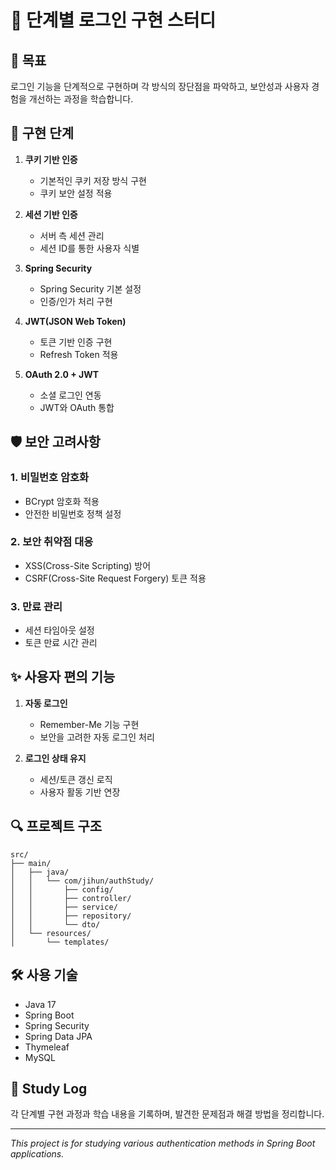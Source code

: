 # 🔐 단계별 로그인 구현 스터디

## 📌 목표
로그인 기능을 단계적으로 구현하며 각 방식의 장단점을 파악하고, 보안성과 사용자 경험을 개선하는 과정을 학습합니다.

## 🚀 구현 단계
1. **쿠키 기반 인증**
   - 기본적인 쿠키 저장 방식 구현
   - 쿠키 보안 설정 적용

2. **세션 기반 인증**
   - 서버 측 세션 관리
   - 세션 ID를 통한 사용자 식별

3. **Spring Security**
   - Spring Security 기본 설정
   - 인증/인가 처리 구현

4. **JWT(JSON Web Token)**
   - 토큰 기반 인증 구현
   - Refresh Token 적용

5. **OAuth 2.0 + JWT**
   - 소셜 로그인 연동
   - JWT와 OAuth 통합

## 🛡️ 보안 고려사항
### 1. 비밀번호 암호화
- BCrypt 암호화 적용
- 안전한 비밀번호 정책 설정

### 2. 보안 취약점 대응
- XSS(Cross-Site Scripting) 방어
- CSRF(Cross-Site Request Forgery) 토큰 적용

### 3. 만료 관리
- 세션 타임아웃 설정
- 토큰 만료 시간 관리

## ✨ 사용자 편의 기능
1. **자동 로그인**
   - Remember-Me 기능 구현
   - 보안을 고려한 자동 로그인 처리

2. **로그인 상태 유지**
   - 세션/토큰 갱신 로직
   - 사용자 활동 기반 연장

## 🔍 프로젝트 구조
```
src/
├── main/
│   ├── java/
│   │   └── com/jihun/authStudy/
│   │       ├── config/
│   │       ├── controller/
│   │       ├── service/
│   │       ├── repository/
│   │       └── dto/
│   └── resources/
│       └── templates/
```

## 🛠️ 사용 기술
- Java 17
- Spring Boot
- Spring Security
- Spring Data JPA
- Thymeleaf
- MySQL

## 📝 Study Log
각 단계별 구현 과정과 학습 내용을 기록하며, 발견한 문제점과 해결 방법을 정리합니다.

---
*This project is for studying various authentication methods in Spring Boot applications.*
